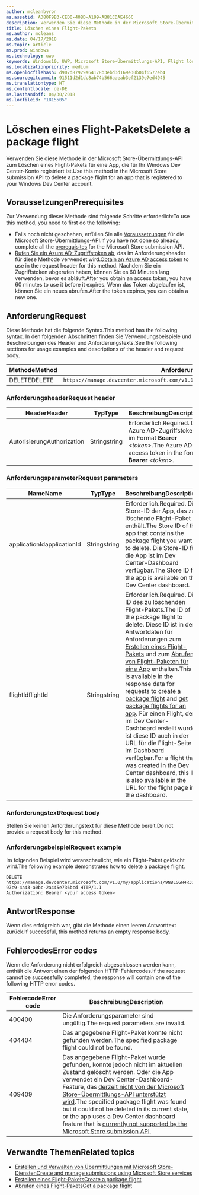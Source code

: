 ```yaml
---
author: mcleanbyron
ms.assetid: AD80F9B3-CED0-40BD-A199-AB81CDAE466C
description: Verwenden Sie diese Methode in der Microsoft Store-Übermittlungs-API zum Löschen eines Flight-Pakets für eine App, die für Ihr Windows Dev Center-Konto registriert ist.
title: Löschen eines Flight-Pakets
ms.author: mcleans
ms.date: 04/17/2018
ms.topic: article
ms.prod: windows
ms.technology: uwp
keywords: Windows10, UWP, Microsoft Store-Übermittlungs-API, Flight löschen
ms.localizationpriority: medium
ms.openlocfilehash: d907d87929a64178b3ebd3d169e30b04f6577eb4
ms.sourcegitcommit: 91511d2d1dc8ab74b566aaeab3ef2139e7ed4945
ms.translationtype: HT
ms.contentlocale: de-DE
ms.lasthandoff: 04/30/2018
ms.locfileid: "1815505"
---
```

# <a name="delete-a-package-flight"></a><span data-ttu-id="62e0b-104">Löschen eines Flight-Pakets</span><span class="sxs-lookup"><span data-stu-id="62e0b-104">Delete a package flight</span></span>

<span data-ttu-id="62e0b-105">Verwenden Sie diese Methode in der Microsoft Store-Übermittlungs-API zum Löschen eines Flight-Pakets für eine App, die für Ihr Windows Dev Center-Konto registriert ist.</span><span class="sxs-lookup"><span data-stu-id="62e0b-105">Use this method in the Microsoft Store submission API to delete a package flight for an app that is registered to your Windows Dev Center account.</span></span>


## <a name="prerequisites"></a><span data-ttu-id="62e0b-106">Voraussetzungen</span><span class="sxs-lookup"><span data-stu-id="62e0b-106">Prerequisites</span></span>

<span data-ttu-id="62e0b-107">Zur Verwendung dieser Methode sind folgende Schritte erforderlich:</span><span class="sxs-lookup"><span data-stu-id="62e0b-107">To use this method, you need to first do the following:</span></span>

* <span data-ttu-id="62e0b-108">Falls noch nicht geschehen, erfüllen Sie alle [Voraussetzungen](create-and-manage-submissions-using-windows-store-services.md#prerequisites) für die Microsoft Store-Übermittlungs-API.</span><span class="sxs-lookup"><span data-stu-id="62e0b-108">If you have not done so already, complete all the [prerequisites](create-and-manage-submissions-using-windows-store-services.md#prerequisites) for the Microsoft Store submission API.</span></span>
* <span data-ttu-id="62e0b-109">[Rufen Sie ein Azure AD-Zugriffstoken ab](create-and-manage-submissions-using-windows-store-services.md#obtain-an-azure-ad-access-token), das im Anforderungsheader für diese Methode verwendet wird.</span><span class="sxs-lookup"><span data-stu-id="62e0b-109">[Obtain an Azure AD access token](create-and-manage-submissions-using-windows-store-services.md#obtain-an-azure-ad-access-token) to use in the request header for this method.</span></span> <span data-ttu-id="62e0b-110">Nachdem Sie ein Zugriffstoken abgerufen haben, können Sie es 60 Minuten lang verwenden, bevor es abläuft.</span><span class="sxs-lookup"><span data-stu-id="62e0b-110">After you obtain an access token, you have 60 minutes to use it before it expires.</span></span> <span data-ttu-id="62e0b-111">Wenn das Token abgelaufen ist, können Sie ein neues abrufen.</span><span class="sxs-lookup"><span data-stu-id="62e0b-111">After the token expires, you can obtain a new one.</span></span>

## <a name="request"></a><span data-ttu-id="62e0b-112">Anforderung</span><span class="sxs-lookup"><span data-stu-id="62e0b-112">Request</span></span>

<span data-ttu-id="62e0b-113">Diese Methode hat die folgende Syntax.</span><span class="sxs-lookup"><span data-stu-id="62e0b-113">This method has the following syntax.</span></span> <span data-ttu-id="62e0b-114">In den folgenden Abschnitten finden Sie Verwendungsbeispiele und Beschreibungen des Header und Anforderungstexts.</span><span class="sxs-lookup"><span data-stu-id="62e0b-114">See the following sections for usage examples and descriptions of the header and request body.</span></span>

| <span data-ttu-id="62e0b-115">Methode</span><span class="sxs-lookup"><span data-stu-id="62e0b-115">Method</span></span> | <span data-ttu-id="62e0b-116">Anforderungs-URI</span><span class="sxs-lookup"><span data-stu-id="62e0b-116">Request URI</span></span>                                                      |
|--------|------------------------------------------------------------------|
| <span data-ttu-id="62e0b-117">DELETE</span><span class="sxs-lookup"><span data-stu-id="62e0b-117">DELETE</span></span>    | ```https://manage.devcenter.microsoft.com/v1.0/my/applications/{applicationId}/flights/{flightId}``` |


### <a name="request-header"></a><span data-ttu-id="62e0b-118">Anforderungsheader</span><span class="sxs-lookup"><span data-stu-id="62e0b-118">Request header</span></span>

| <span data-ttu-id="62e0b-119">Header</span><span class="sxs-lookup"><span data-stu-id="62e0b-119">Header</span></span>        | <span data-ttu-id="62e0b-120">Typ</span><span class="sxs-lookup"><span data-stu-id="62e0b-120">Type</span></span>   | <span data-ttu-id="62e0b-121">Beschreibung</span><span class="sxs-lookup"><span data-stu-id="62e0b-121">Description</span></span>                                                                 |
|---------------|--------|-----------------------------------------------------------------------------|
| <span data-ttu-id="62e0b-122">Autorisierung</span><span class="sxs-lookup"><span data-stu-id="62e0b-122">Authorization</span></span> | <span data-ttu-id="62e0b-123">String</span><span class="sxs-lookup"><span data-stu-id="62e0b-123">string</span></span> | <span data-ttu-id="62e0b-124">Erforderlich.</span><span class="sxs-lookup"><span data-stu-id="62e0b-124">Required.</span></span> <span data-ttu-id="62e0b-125">Das Azure AD-Zugriffstoken im Format **Bearer** &lt;*token*&gt;.</span><span class="sxs-lookup"><span data-stu-id="62e0b-125">The Azure AD access token in the form **Bearer** &lt;*token*&gt;.</span></span> |


### <a name="request-parameters"></a><span data-ttu-id="62e0b-126">Anforderungsparameter</span><span class="sxs-lookup"><span data-stu-id="62e0b-126">Request parameters</span></span>

| <span data-ttu-id="62e0b-127">Name</span><span class="sxs-lookup"><span data-stu-id="62e0b-127">Name</span></span>        | <span data-ttu-id="62e0b-128">Typ</span><span class="sxs-lookup"><span data-stu-id="62e0b-128">Type</span></span>   | <span data-ttu-id="62e0b-129">Beschreibung</span><span class="sxs-lookup"><span data-stu-id="62e0b-129">Description</span></span>                                                                 |
|---------------|--------|-----------------------------------------------------------------------------|
| <span data-ttu-id="62e0b-130">applicationId</span><span class="sxs-lookup"><span data-stu-id="62e0b-130">applicationId</span></span> | <span data-ttu-id="62e0b-131">String</span><span class="sxs-lookup"><span data-stu-id="62e0b-131">string</span></span> | <span data-ttu-id="62e0b-132">Erforderlich.</span><span class="sxs-lookup"><span data-stu-id="62e0b-132">Required.</span></span> <span data-ttu-id="62e0b-133">Die Store-ID der App, das zu löschende Flight-Paket enthält.</span><span class="sxs-lookup"><span data-stu-id="62e0b-133">The Store ID of the app that contains the package flight you want to delete.</span></span> <span data-ttu-id="62e0b-134">Die Store-ID für die App ist im Dev Center-Dashboard verfügbar.</span><span class="sxs-lookup"><span data-stu-id="62e0b-134">The Store ID for the app is available on the Dev Center dashboard.</span></span>  |
| <span data-ttu-id="62e0b-135">flightId</span><span class="sxs-lookup"><span data-stu-id="62e0b-135">flightId</span></span> | <span data-ttu-id="62e0b-136">String</span><span class="sxs-lookup"><span data-stu-id="62e0b-136">string</span></span> | <span data-ttu-id="62e0b-137">Erforderlich.</span><span class="sxs-lookup"><span data-stu-id="62e0b-137">Required.</span></span> <span data-ttu-id="62e0b-138">Die ID des zu löschenden Flight-Pakets.</span><span class="sxs-lookup"><span data-stu-id="62e0b-138">The ID of the package flight to delete.</span></span> <span data-ttu-id="62e0b-139">Diese ID ist in den Antwortdaten für Anforderungen zum [Erstellen eines Flight-Pakets](create-a-flight.md) und zum [Abrufen von Flight-Paketen für eine App](get-flights-for-an-app.md) enthalten.</span><span class="sxs-lookup"><span data-stu-id="62e0b-139">This ID is available in the response data for requests to [create a package flight](create-a-flight.md) and [get package flights for an app](get-flights-for-an-app.md).</span></span> <span data-ttu-id="62e0b-140">Für einen Flight, der im Dev Center-Dashboard erstellt wurde, ist diese ID auch in der URL für die Flight-Seite im Dashboard verfügbar.</span><span class="sxs-lookup"><span data-stu-id="62e0b-140">For a flight that was created in the Dev Center dashboard, this ID is also available in the URL for the flight page in the dashboard.</span></span>  |


### <a name="request-body"></a><span data-ttu-id="62e0b-141">Anforderungstext</span><span class="sxs-lookup"><span data-stu-id="62e0b-141">Request body</span></span>

<span data-ttu-id="62e0b-142">Stellen Sie keinen Anforderungstext für diese Methode bereit.</span><span class="sxs-lookup"><span data-stu-id="62e0b-142">Do not provide a request body for this method.</span></span>


### <a name="request-example"></a><span data-ttu-id="62e0b-143">Anforderungsbeispiel</span><span class="sxs-lookup"><span data-stu-id="62e0b-143">Request example</span></span>

<span data-ttu-id="62e0b-144">Im folgenden Beispiel wird veranschaulicht, wie ein Flight-Paket gelöscht wird.</span><span class="sxs-lookup"><span data-stu-id="62e0b-144">The following example demonstrates how to delete a package flight.</span></span>

```
DELETE https://manage.devcenter.microsoft.com/v1.0/my/applications/9NBLGGH4R315/flights/43e448df-97c9-4a43-a0bc-2a445e736bcd HTTP/1.1
Authorization: Bearer <your access token>
```

## <a name="response"></a><span data-ttu-id="62e0b-145">Antwort</span><span class="sxs-lookup"><span data-stu-id="62e0b-145">Response</span></span>

<span data-ttu-id="62e0b-146">Wenn dies erfolgreich war, gibt die Methode einen leeren Antworttext zurück.</span><span class="sxs-lookup"><span data-stu-id="62e0b-146">If successful, this method returns an empty response body.</span></span>

## <a name="error-codes"></a><span data-ttu-id="62e0b-147">Fehlercodes</span><span class="sxs-lookup"><span data-stu-id="62e0b-147">Error codes</span></span>

<span data-ttu-id="62e0b-148">Wenn die Anforderung nicht erfolgreich abgeschlossen werden kann, enthält die Antwort einen der folgenden HTTP-Fehlercodes.</span><span class="sxs-lookup"><span data-stu-id="62e0b-148">If the request cannot be successfully completed, the response will contain one of the following HTTP error codes.</span></span>

| <span data-ttu-id="62e0b-149">Fehlercode</span><span class="sxs-lookup"><span data-stu-id="62e0b-149">Error code</span></span> |  <span data-ttu-id="62e0b-150">Beschreibung</span><span class="sxs-lookup"><span data-stu-id="62e0b-150">Description</span></span>                                                                                                                                                                           |
|--------|------------------|
| <span data-ttu-id="62e0b-151">400</span><span class="sxs-lookup"><span data-stu-id="62e0b-151">400</span></span>  | <span data-ttu-id="62e0b-152">Die Anforderungsparameter sind ungültig.</span><span class="sxs-lookup"><span data-stu-id="62e0b-152">The request parameters are invalid.</span></span> |
| <span data-ttu-id="62e0b-153">404</span><span class="sxs-lookup"><span data-stu-id="62e0b-153">404</span></span>  | <span data-ttu-id="62e0b-154">Das angegebene Flight-Paket konnte nicht gefunden werden.</span><span class="sxs-lookup"><span data-stu-id="62e0b-154">The specified package flight could not be found.</span></span>  |
| <span data-ttu-id="62e0b-155">409</span><span class="sxs-lookup"><span data-stu-id="62e0b-155">409</span></span>  | <span data-ttu-id="62e0b-156">Das angegebene Flight-Paket wurde gefunden, konnte jedoch nicht im aktuellen Zustand gelöscht werden. Oder die App verwendet ein Dev Center-Dashboard-Feature, das [derzeit nicht von der Microsoft Store-Übermittlungs-API unterstützt wird](create-and-manage-submissions-using-windows-store-services.md#not_supported).</span><span class="sxs-lookup"><span data-stu-id="62e0b-156">The specified package flight was found but it could not be deleted in its current state, or the app uses a Dev Center dashboard feature that is [currently not supported by the Microsoft Store submission API](create-and-manage-submissions-using-windows-store-services.md#not_supported).</span></span> |   


## <a name="related-topics"></a><span data-ttu-id="62e0b-157">Verwandte Themen</span><span class="sxs-lookup"><span data-stu-id="62e0b-157">Related topics</span></span>

* [<span data-ttu-id="62e0b-158">Erstellen und Verwalten von Übermittlungen mit Microsoft Store-Diensten</span><span class="sxs-lookup"><span data-stu-id="62e0b-158">Create and manage submissions using Microsoft Store services</span></span>](create-and-manage-submissions-using-windows-store-services.md)
* [<span data-ttu-id="62e0b-159">Erstellen eines Flight-Pakets</span><span class="sxs-lookup"><span data-stu-id="62e0b-159">Create a package flight</span></span>](create-a-flight.md)
* [<span data-ttu-id="62e0b-160">Abrufen eines Flight-Pakets</span><span class="sxs-lookup"><span data-stu-id="62e0b-160">Get a package flight</span></span>](get-a-flight.md)
